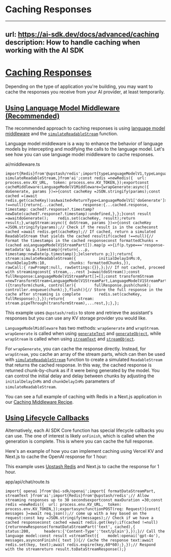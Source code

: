 # Caching Responses


---
url: https://ai-sdk.dev/docs/advanced/caching
description: How to handle caching when working with the AI SDK
---


# [Caching Responses](#caching-responses)


Depending on the type of application you're building, you may want to cache the responses you receive from your AI provider, at least temporarily.


## [Using Language Model Middleware (Recommended)](#using-language-model-middleware-recommended)


The recommended approach to caching responses is using [language model middleware](/docs/ai-sdk-core/middleware) and the [`simulateReadableStream`](/docs/reference/ai-sdk-core/simulate-readable-stream) function.

Language model middleware is a way to enhance the behavior of language models by intercepting and modifying the calls to the language model. Let's see how you can use language model middleware to cache responses.

ai/middleware.ts

```
import{Redis}from'@upstash/redis';import{typeLanguageModelV1,typeLanguageModelV1Middleware,typeLanguageModelV1StreamPart,  simulateReadableStream,}from'ai';const redis =newRedis({  url: process.env.KV_URL,  token: process.env.KV_TOKEN,});exportconst cacheMiddleware:LanguageModelV1Middleware={wrapGenerate:async({ doGenerate, params })=>{const cacheKey =JSON.stringify(params);const cached =(await redis.get(cacheKey))asAwaited<ReturnType<LanguageModelV1['doGenerate']>>|null;if(cached !==null){return{...cached,        response:{...cached.response,          timestamp: cached?.response?.timestamp?newDate(cached?.response?.timestamp):undefined,},};}const result =awaitdoGenerate();    redis.set(cacheKey, result);return result;},wrapStream:async({ doStream, params })=>{const cacheKey =JSON.stringify(params);// Check if the result is in the cacheconst cached =await redis.get(cacheKey);// If cached, return a simulated ReadableStream that yields the cached resultif(cached !==null){// Format the timestamps in the cached responseconst formattedChunks =(cached asLanguageModelV1StreamPart[]).map(p =>{if(p.type==='response-metadata'&& p.timestamp){return{...p, timestamp:newDate(p.timestamp)};}elsereturn p;});return{        stream:simulateReadableStream({          initialDelayInMs:0,          chunkDelayInMs:10,          chunks: formattedChunks,}),        rawCall:{ rawPrompt:null, rawSettings:{}},};}// If not cached, proceed with streamingconst{ stream,...rest }=awaitdoStream();const fullResponse:LanguageModelV1StreamPart[]=[];const transformStream =newTransformStream<LanguageModelV1StreamPart,LanguageModelV1StreamPart>({transform(chunk, controller){        fullResponse.push(chunk);        controller.enqueue(chunk);},flush(){// Store the full response in the cache after streaming is complete        redis.set(cacheKey, fullResponse);},});return{      stream: stream.pipeThrough(transformStream),...rest,};},};
```

This example uses `@upstash/redis` to store and retrieve the assistant's responses but you can use any KV storage provider you would like.

`LanguageModelMiddleware` has two methods: `wrapGenerate` and `wrapStream`. `wrapGenerate` is called when using [`generateText`](/docs/reference/ai-sdk-core/generate-text) and [`generateObject`](/docs/reference/ai-sdk-core/generate-object), while `wrapStream` is called when using [`streamText`](/docs/reference/ai-sdk-core/stream-text) and [`streamObject`](/docs/reference/ai-sdk-core/stream-object).

For `wrapGenerate`, you can cache the response directly. Instead, for `wrapStream`, you cache an array of the stream parts, which can then be used with [`simulateReadableStream`](/docs/ai-sdk-core/testing#simulate-data-stream-protocol-responses) function to create a simulated `ReadableStream` that returns the cached response. In this way, the cached response is returned chunk-by-chunk as if it were being generated by the model. You can control the initial delay and delay between chunks by adjusting the `initialDelayInMs` and `chunkDelayInMs` parameters of `simulateReadableStream`.

You can see a full example of caching with Redis in a Next.js application in our [Caching Middleware Recipe](/cookbook/next/caching-middleware).


## [Using Lifecycle Callbacks](#using-lifecycle-callbacks)


Alternatively, each AI SDK Core function has special lifecycle callbacks you can use. The one of interest is likely `onFinish`, which is called when the generation is complete. This is where you can cache the full response.

Here's an example of how you can implement caching using Vercel KV and Next.js to cache the OpenAI response for 1 hour:

This example uses [Upstash Redis](https://upstash.com/docs/redis/overall/getstarted) and Next.js to cache the response for 1 hour.

app/api/chat/route.ts

```
import{ openai }from'@ai-sdk/openai';import{ formatDataStreamPart, streamText }from'ai';import{Redis}from'@upstash/redis';// Allow streaming responses up to 30 secondsexportconst maxDuration =30;const redis =newRedis({  url: process.env.KV_URL,  token: process.env.KV_TOKEN,});exportasyncfunctionPOST(req: Request){const{ messages }=await req.json();// come up with a key based on the request:const key =JSON.stringify(messages);// Check if we have a cached responseconst cached =await redis.get(key);if(cached !=null){returnnewResponse(formatDataStreamPart('text', cached),{      status:200,      headers:{'Content-Type':'text/plain'},});}// Call the language model:const result =streamText({    model:openai('gpt-4o'),    messages,asynconFinish({ text }){// Cache the response text:await redis.set(key, text);await redis.expire(key,60*60);},});// Respond with the streamreturn result.toDataStreamResponse();}
```
